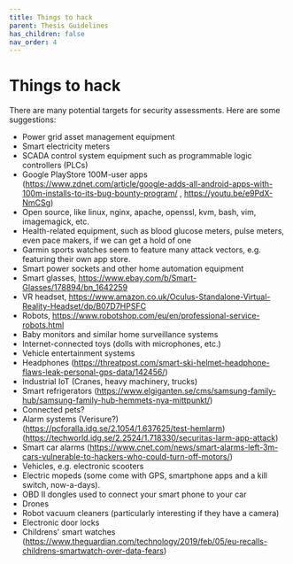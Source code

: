 ```yaml
---
title: Things to hack
parent: Thesis Guidelines
has_children: false
nav_order: 4
---
```


# Things to hack

There are many potential targets for security assessments. Here are some suggestions: 

- Power grid asset management equipment
- Smart electricity meters
- SCADA control system equipment such as programmable logic controllers (PLCs)
- Google PlayStore 100M-user apps (https://www.zdnet.com/article/google-adds-all-android-apps-with-100m-installs-to-its-bug-bounty-program/ , https://youtu.be/e9PdX-NmCSg)
- Open source, like linux, nginx, apache, openssl, kvm, bash, vim, imagemagick, etc.
- Health-related equipment, such as blood glucose meters, pulse meters, even pace makers, if we can get a hold of one
- Garmin sports watches seem to feature many attack vectors, e.g. featuring their own app store.
- Smart power sockets and other home automation equipment
- Smart glasses, https://www.ebay.com/b/Smart-Glasses/178894/bn_1642259
- VR headset, https://www.amazon.co.uk/Oculus-Standalone-Virtual-Reality-Headset/dp/B07D7HPSFC
- Robots, https://www.robotshop.com/eu/en/professional-service-robots.html
- Baby monitors and similar home surveillance systems
- Internet-connected toys (dolls with microphones, etc.)
- Vehicle entertainment systems 
- Headphones (https://threatpost.com/smart-ski-helmet-headphone-flaws-leak-personal-gps-data/142456/)
- Industrial IoT (Cranes, heavy machinery, trucks)
- Smart refrigerators (https://www.elgiganten.se/cms/samsung-family-hub/samsung-family-hub-hemmets-nya-mittpunkt/)
- Connected pets? 
- Alarm systems (Verisure?) (https://pcforalla.idg.se/2.1054/1.637625/test-hemlarm) (https://techworld.idg.se/2.2524/1.718330/securitas-larm-app-attack)
- Smart car alarms (https://www.cnet.com/news/smart-alarms-left-3m-cars-vulnerable-to-hackers-who-could-turn-off-motors/)
- Vehicles, e.g. electronic scooters
- Electric mopeds (some come with GPS, smartphone apps and a kill switch, now-a-days).
- OBD II dongles used to connect your smart phone to your car
- Drones
- Robot vacuum cleaners (particularly interesting if they have a camera)
- Electronic door locks
- Childrens' smart watches (https://www.theguardian.com/technology/2019/feb/05/eu-recalls-childrens-smartwatch-over-data-fears)
